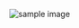 ![sample image](https://user-images.githubusercontent.com/67362239/163674597-7b9e903a-9a35-4c69-b0ea-6e6464d8932e.png)
